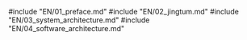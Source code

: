 #include "EN/01_preface.md"
#include "EN/02_jingtum.md"
#include "EN/03_system_architecture.md"
#include "EN/04_software_architecture.md"
